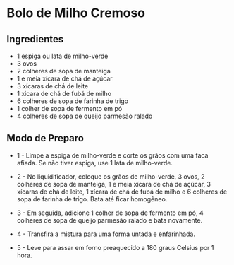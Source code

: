 # Bolo de Milho Cremoso

## Ingredientes

- 1 espiga ou lata de milho-verde
- 3 ovos
- 2 colheres de sopa de manteiga
- 1 e meia xícara de chá de açúcar
- 3 xícaras de chá de leite
- 1 xicara de chá de fubá de milho
- 6 colheres de sopa de farinha de trigo
- 1 colher de sopa de fermento em pó
- 4 colheres de sopa de queijo parmesão ralado

## Modo de Preparo

- 1 - Limpe a espiga de milho-verde e corte os grãos com uma faca afiada. Se não tiver espiga, use 1 lata de milho-verde.

- 2 - No liquidificador, coloque os grãos de milho-verde, 3 ovos, 2 colheres de sopa de manteiga, 1 e meia xícara de chá de açúcar, 3 xícaras de chá de leite, 1 xícara de chá de fubá de milho e 6 colheres de sopa de farinha de trigo. Bata até ficar homogêneo.

- 3 - Em seguida, adicione 1 colher de sopa de fermento em pó, 4 colheres de sopa de queijo parmesão ralado e bata novamente.

- 4 - Transfira a mistura para uma forma untada e enfarinhada.

- 5 - Leve para assar em forno preaquecido a 180 graus Celsius por 1 hora.

